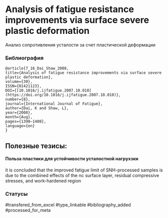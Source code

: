 # Analysis of fatigue resistance improvements via surface severe plastic deformation

Анализ сопротивления усталости за счет пластической деформации

### Библиография
```
@article{7_16_Dai_Shaw_2008,
title={Analysis of fatigue resistance improvements via surface severe plastic deformation},
volume={30},
ISSN={01421123},
DOI={[10.1016/j.ijfatigue.2007.10.010](https://doi.org/10.1016/j.ijfatigue.2007.10.010)},
number={8},
journal={International Journal of Fatigue},
author={Dai, K and Shaw, L},
year={2008},
month={Aug},
pages={1398–1408},
language={en}
}
```

## Полезные тезисы:

#### Польза пластики для устойчивости усталостной нагрухзки
it is concluded that the improved fatigue limit of SNH-processed samples is due to the combined effects of the nc surface layer, residual compressive stresses, and work-hardened region

### Статусы
#transfered_from_excel 
#type_linkable 
#bibliography_added
#processed_for_meta
